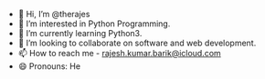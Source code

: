 - 👋 Hi, I’m @therajes
- 👀 I’m interested in Python Programming.
- 🌱 I’m currently learning Python3.
- 💞️ I’m looking to collaborate on software and web development.
- 📫 How to reach me - rajesh.kumar.barik@icloud.com
- 😄 Pronouns: He

<!---
therajes/therajes is a ✨ special ✨ repository because its `README.md` (this file) appears on your GitHub profile.
You can click the Preview link to take a look at your changes.
--->
